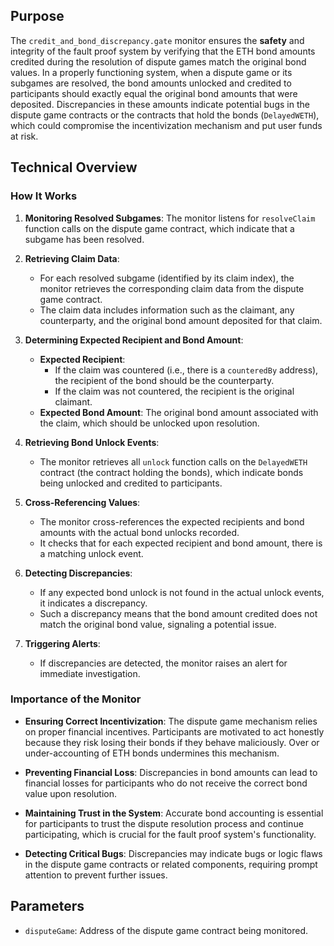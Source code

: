 ## Purpose

The `credit_and_bond_discrepancy.gate` monitor ensures the **safety** and integrity of the fault proof system by verifying that the ETH bond amounts credited during the resolution of dispute games match the original bond values. In a properly functioning system, when a dispute game or its subgames are resolved, the bond amounts unlocked and credited to participants should exactly equal the original bond amounts that were deposited. Discrepancies in these amounts indicate potential bugs in the dispute game contracts or the contracts that hold the bonds (`DelayedWETH`), which could compromise the incentivization mechanism and put user funds at risk.

## Technical Overview

### How It Works

1. **Monitoring Resolved Subgames**: The monitor listens for `resolveClaim` function calls on the dispute game contract, which indicate that a subgame has been resolved.

2. **Retrieving Claim Data**:

   - For each resolved subgame (identified by its claim index), the monitor retrieves the corresponding claim data from the dispute game contract.
   - The claim data includes information such as the claimant, any counterparty, and the original bond amount deposited for that claim.

3. **Determining Expected Recipient and Bond Amount**:

   - **Expected Recipient**:
     - If the claim was countered (i.e., there is a `counteredBy` address), the recipient of the bond should be the counterparty.
     - If the claim was not countered, the recipient is the original claimant.
   - **Expected Bond Amount**: The original bond amount associated with the claim, which should be unlocked upon resolution.

4. **Retrieving Bond Unlock Events**:

   - The monitor retrieves all `unlock` function calls on the `DelayedWETH` contract (the contract holding the bonds), which indicate bonds being unlocked and credited to participants.

5. **Cross-Referencing Values**:

   - The monitor cross-references the expected recipients and bond amounts with the actual bond unlocks recorded.
   - It checks that for each expected recipient and bond amount, there is a matching unlock event.

6. **Detecting Discrepancies**:

   - If any expected bond unlock is not found in the actual unlock events, it indicates a discrepancy.
   - Such a discrepancy means that the bond amount credited does not match the original bond value, signaling a potential issue.

7. **Triggering Alerts**:

   - If discrepancies are detected, the monitor raises an alert for immediate investigation.

### Importance of the Monitor

- **Ensuring Correct Incentivization**: The dispute game mechanism relies on proper financial incentives. Participants are motivated to act honestly because they risk losing their bonds if they behave maliciously. Over or under-accounting of ETH bonds undermines this mechanism.

- **Preventing Financial Loss**: Discrepancies in bond amounts can lead to financial losses for participants who do not receive the correct bond value upon resolution.

- **Maintaining Trust in the System**: Accurate bond accounting is essential for participants to trust the dispute resolution process and continue participating, which is crucial for the fault proof system's functionality.

- **Detecting Critical Bugs**: Discrepancies may indicate bugs or logic flaws in the dispute game contracts or related components, requiring prompt attention to prevent further issues.

## Parameters

- `disputeGame`: Address of the dispute game contract being monitored.